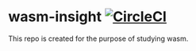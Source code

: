 # wasm-insight [![CircleCI](https://circleci.com/gh/chfanghr/wasm-insight.svg?style=svg)](https://circleci.com/gh/chfanghr/wasm-insight)

This repo is created for the purpose of studying wasm.
